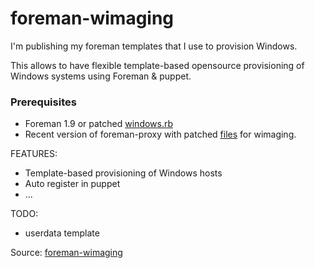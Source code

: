 foreman-wimaging
================
I'm publishing my foreman templates that I use to provision Windows.

This allows to have flexible template-based opensource provisioning of Windows systems using Foreman & puppet.

### Prerequisites 
- Foreman 1.9 or patched [windows.rb](https://github.com/theforeman/foreman/commit/85e625447252ac1810a6e2bdabf03baeb3d4d56c)
- Recent version of foreman-proxy with patched [files](https://github.com/theforeman/smart-proxy/pull/258/files) for wimaging.

FEATURES:
- Template-based provisioning of Windows hosts
- Auto register in puppet
- ...

TODO:
- userdata template

Source: [foreman-wimaging](https://github.com/kireevco/foreman-wimaging)